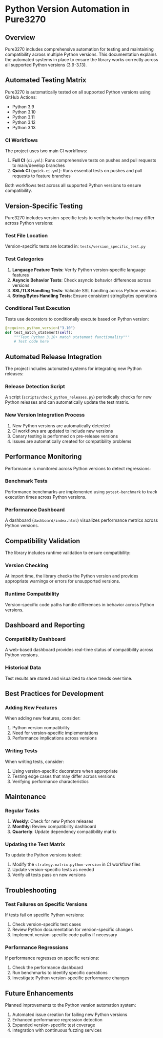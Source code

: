 # Python Version Automation in Pure3270

## Overview

Pure3270 includes comprehensive automation for testing and maintaining compatibility across multiple Python versions. This documentation explains the automated systems in place to ensure the library works correctly across all supported Python versions (3.9-3.13).

## Automated Testing Matrix

Pure3270 is automatically tested on all supported Python versions using GitHub Actions:

- Python 3.9
- Python 3.10
- Python 3.11
- Python 3.12
- Python 3.13

### CI Workflows

The project uses two main CI workflows:

1. **Full CI** (`ci.yml`): Runs comprehensive tests on pushes and pull requests to main/develop branches
2. **Quick CI** (`quick-ci.yml`): Runs essential tests on pushes and pull requests to feature branches

Both workflows test across all supported Python versions to ensure compatibility.

## Version-Specific Testing

Pure3270 includes version-specific tests to verify behavior that may differ across Python versions:

### Test File Location

Version-specific tests are located in: `tests/version_specific_test.py`

### Test Categories

1. **Language Feature Tests**: Verify Python version-specific language features
2. **Asyncio Behavior Tests**: Check asyncio behavior differences across versions
3. **SSL/TLS Handling Tests**: Validate SSL handling across Python versions
4. **String/Bytes Handling Tests**: Ensure consistent string/bytes operations

### Conditional Test Execution

Tests use decorators to conditionally execute based on Python version:

```python
@requires_python_version("3.10")
def test_match_statement(self):
    """Test Python 3.10+ match statement functionality"""
    # Test code here
```

## Automated Release Integration

The project includes automated systems for integrating new Python releases:

### Release Detection Script

A script (`scripts/check_python_releases.py`) periodically checks for new Python releases and can automatically update the test matrix.

### New Version Integration Process

1. New Python versions are automatically detected
2. CI workflows are updated to include new versions
3. Canary testing is performed on pre-release versions
4. Issues are automatically created for compatibility problems

## Performance Monitoring

Performance is monitored across Python versions to detect regressions:

### Benchmark Tests

Performance benchmarks are implemented using `pytest-benchmark` to track execution times across Python versions.

### Performance Dashboard

A dashboard (`dashboard/index.html`) visualizes performance metrics across Python versions.

## Compatibility Validation

The library includes runtime validation to ensure compatibility:

### Version Checking

At import time, the library checks the Python version and provides appropriate warnings or errors for unsupported versions.

### Runtime Compatibility

Version-specific code paths handle differences in behavior across Python versions.

## Dashboard and Reporting

### Compatibility Dashboard

A web-based dashboard provides real-time status of compatibility across Python versions.

### Historical Data

Test results are stored and visualized to show trends over time.

## Best Practices for Development

### Adding New Features

When adding new features, consider:

1. Python version compatibility
2. Need for version-specific implementations
3. Performance implications across versions

### Writing Tests

When writing tests, consider:

1. Using version-specific decorators when appropriate
2. Testing edge cases that may differ across versions
3. Verifying performance characteristics

## Maintenance

### Regular Tasks

1. **Weekly**: Check for new Python releases
2. **Monthly**: Review compatibility dashboard
3. **Quarterly**: Update dependency compatibility matrix

### Updating the Test Matrix

To update the Python versions tested:

1. Modify the `strategy.matrix.python-version` in CI workflow files
2. Update version-specific tests as needed
3. Verify all tests pass on new versions

## Troubleshooting

### Test Failures on Specific Versions

If tests fail on specific Python versions:

1. Check version-specific test cases
2. Review Python documentation for version-specific changes
3. Implement version-specific code paths if necessary

### Performance Regressions

If performance regresses on specific versions:

1. Check the performance dashboard
2. Run benchmarks to identify specific operations
3. Investigate Python version-specific performance changes

## Future Enhancements

Planned improvements to the Python version automation system:

1. Automated issue creation for failing new Python versions
2. Enhanced performance regression detection
3. Expanded version-specific test coverage
4. Integration with continuous fuzzing services
